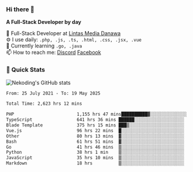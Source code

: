 ### Hi there 👋

**A Full-Stack Developer by day**

🔭 Full-Stack Developer at [Lintas Media Danawa](https://www.lintasmediadanawa.com/)  
⚙️ I use daily: `.php, .js, .ts, .html, .css, .jsx, .vue`  
🌱 Currently learning `.go, .java`  
📫 How to reach me: [Discord](https://discordapp.com/users/984448732999327766)  [Facebook](https://fb.me/tyvandi)  

### 🚀 Quick Stats  

![Nekoding's GitHub stats](https://github-readme-stats.vercel.app/api?username=nekoding&show_icons=true)

<!--START_SECTION:waka-->

```txt
From: 25 July 2021 - To: 19 May 2025

Total Time: 2,623 hrs 12 mins

PHP                        1,155 hrs 47 mins██████████▓░░░░░░░░░░░░░░   42.75 %
TypeScript                 641 hrs 36 mins ██████░░░░░░░░░░░░░░░░░░░   23.73 %
Blade Template             375 hrs 15 mins ███▒░░░░░░░░░░░░░░░░░░░░░   13.88 %
Vue.js                     96 hrs 22 mins  █░░░░░░░░░░░░░░░░░░░░░░░░   03.56 %
Other                      80 hrs 13 mins  ▓░░░░░░░░░░░░░░░░░░░░░░░░   02.97 %
Bash                       61 hrs 51 mins  ▓░░░░░░░░░░░░░░░░░░░░░░░░   02.29 %
Go                         41 hrs 46 mins  ▒░░░░░░░░░░░░░░░░░░░░░░░░   01.55 %
Python                     38 hrs 1 min    ▒░░░░░░░░░░░░░░░░░░░░░░░░   01.41 %
JavaScript                 35 hrs 10 mins  ▒░░░░░░░░░░░░░░░░░░░░░░░░   01.30 %
Markdown                   18 hrs          ▒░░░░░░░░░░░░░░░░░░░░░░░░   00.67 %
```

<!--END_SECTION:waka-->

<!--
**nekoding/nekoding** is a ✨ _special_ ✨ repository because its `README.md` (this file) appears on your GitHub profile.

Here are some ideas to get you started:

- 🔭 I’m currently working on ...
- 🌱 I’m currently learning ...
- 👯 I’m looking to collaborate on ...
- 🤔 I’m looking for help with ...
- 💬 Ask me about ...
- 📫 How to reach me: ...
- 😄 Pronouns: ...
- ⚡ Fun fact: ...
-->
